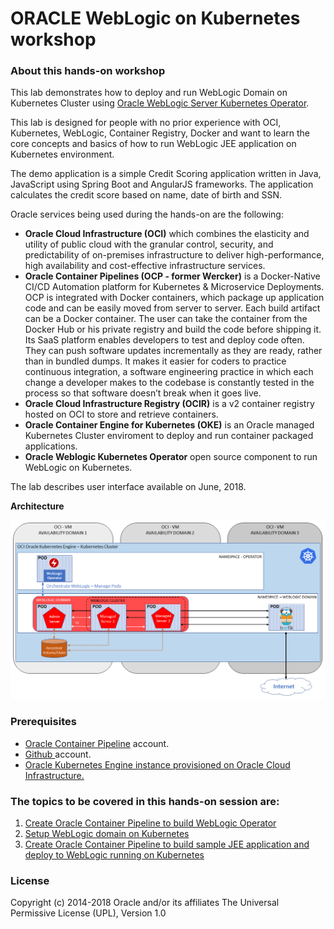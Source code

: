 # ORACLE WebLogic on Kubernetes workshop #

### About this hands-on workshop ###

This lab demonstrates how to deploy and run WebLogic Domain on Kubernetes Cluster using [Oracle WebLogic Server Kubernetes Operator](https://github.com/oracle/weblogic-kubernetes-operator).

This lab is designed for people with no prior experience with OCI, Kubernetes, WebLogic, Container Registry, Docker and want to learn the core concepts and basics of how to run WebLogic JEE application on Kubernetes environment. 

The demo application is a simple Credit Scoring application written in Java, JavaScript using Spring Boot and AngularJS frameworks. The application calculates the credit score based on name, date of birth and SSN.

Oracle services being used during the hands-on are the following:

+ **Oracle Cloud Infrastructure (OCI)** which combines the elasticity and utility of public cloud with the granular control, security, and predictability of on-premises infrastructure to deliver high-performance, high availability and cost-effective infrastructure services.
+ **Oracle Container Pipelines (OCP - former Wercker)** is a Docker-Native CI/CD  Automation platform for Kubernetes & Microservice Deployments. OCP is integrated with Docker containers, which package up application code and can be easily moved from server to server. Each build artifact can be a Docker container. The user can take the container from the Docker Hub or his private registry and build the code before shipping it. Its SaaS platform enables developers to test and deploy code often. They can push software updates incrementally as they are ready, rather than in bundled dumps. It makes it easier for coders to practice continuous integration, a software engineering practice in which each change a developer makes to the codebase is constantly tested in the process so that software doesn’t break when it goes live.
+ **Oracle Cloud Infrastructure Registry (OCIR)** is a v2 container registry hosted on OCI to store and retrieve containers.
+ **Oracle Container Engine for Kubernetes (OKE)** is an Oracle managed Kubernetes Cluster enviroment to deploy and run container packaged applications.
+ **Oracle Weblogic Kubernetes Operator** open source component to run WebLogic on Kubernetes.

The lab describes user interface available on June, 2018.

**Architecture**

![](tutorials/images/wlsonk8s.png)

### Prerequisites ###

- [Oracle Container Pipeline](tutorials/sign.up.wercker.md) account.
- [Github ](tutorials/sign.up.github.md) account.
- [Oracle Kubernetes Engine instance provisioned on Oracle Cloud Infrastructure.](tutorials/setup.oke.md)

### The topics to be covered in this hands-on session are: ###

1. [Create Oracle Container Pipeline to build WebLogic Operator](tutorials/create.weblogic.operator.md)
2. [Setup WebLogic domain on Kubernetes](tutorials/setup.weblogic.kubernetes.md)
3. [Create Oracle Container Pipeline to build sample JEE application and deploy to WebLogic running on Kubernetes ](tutorials/sample.app.pipeline.md)

### License ###
Copyright (c) 2014-2018 Oracle and/or its affiliates
The Universal Permissive License (UPL), Version 1.0
